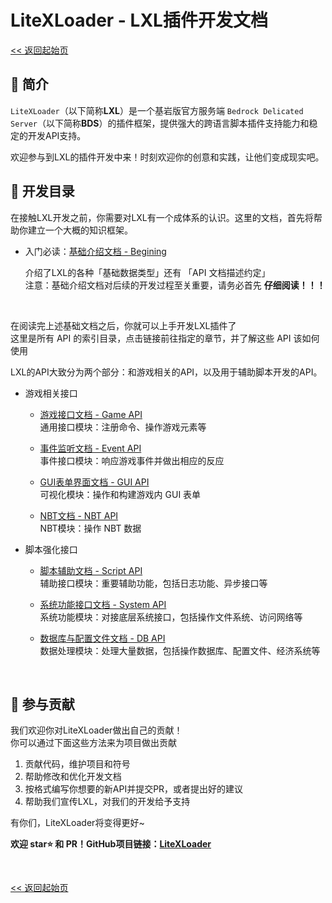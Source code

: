 # LiteXLoader - LXL插件开发文档

[<< 返回起始页](../)

## 🎨 简介
`LiteXLoader`（以下简称**LXL**）是一个基岩版官方服务端 `Bedrock Delicated Server`（以下简称**BDS**）的插件框架，提供强大的跨语言脚本插件支持能力和稳定的开发API支持。  

欢迎参与到LXL的插件开发中来！时刻欢迎你的创意和实践，让他们变成现实吧。

## 📕 开发目录

在接触LXL开发之前，你需要对LXL有一个成体系的认识。这里的文档，首先将帮助你建立一个大概的知识框架。

- 入门必读：[基础介绍文档 - Begining](Begining.md)

  介绍了LXL的各种「基础数据类型」还有 「API 文档描述约定」   
  注意：基础介绍文档对后续的开发过程至关重要，请务必首先  **仔细阅读！！！**

<br>

在阅读完上述基础文档之后，你就可以上手开发LXL插件了  
这里是所有 API 的索引目录，点击链接前往指定的章节，并了解这些 API 该如何使用

LXL的API大致分为两个部分：和游戏相关的API，以及用于辅助脚本开发的API。

- 游戏相关接口

  - [游戏接口文档 - Game API](GameApi.md)  
    通用接口模块：注册命令、操作游戏元素等
    
  - [事件监听文档 - Event API](EventApi.md)  
    事件接口模块：响应游戏事件并做出相应的反应
  
  - [GUI表单界面文档 - GUI API](GuiApi.md)  
    可视化模块：操作和构建游戏内 GUI 表单
    
  - [NBT文档 - NBT API](NbtApi.md)  
    NBT模块：操作 NBT 数据
  
- 脚本强化接口

  - [脚本辅助文档 - Script API](ScriptApi.md)  
    辅助接口模块：重要辅助功能，包括日志功能、异步接口等
    
  - [系统功能接口文档 - System API](SystemApi.md)  
    系统功能模块：对接底层系统接口，包括操作文件系统、访问网络等
  
  - [数据库与配置文件文档 - DB API](DbApi.md)  
    数据处理模块：处理大量数据，包括操作数据库、配置文件、经济系统等

<br>

## 🎁 参与贡献

我们欢迎你对LiteXLoader做出自己的贡献！  
你可以通过下面这些方法来为项目做出贡献

1. 贡献代码，维护项目和符号
2. 帮助修改和优化开发文档
3. 按格式编写你想要的新API并提交PR，或者提出好的建议
4. 帮助我们宣传LXL，对我们的开发给予支持

有你们，LiteXLoader将变得更好~

**欢迎 star⭐ 和 PR！GitHub项目链接：[LiteXLoader](https://github.com/LiteLDev/LiteXLoader)**

<br>

[<< 返回起始页](../)